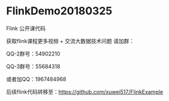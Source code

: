 # FlinkDemo20180325
Flink 公开课代码

获取flink课程更多视频 + 交流大数据技术问题 请加群：

QQ-2群号：54902210

QQ-3群号：55684318

或者加QQ：1967484968


后续flink代码转移至：https://github.com/xuwei517/FlinkExample
